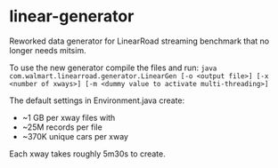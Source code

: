 # linear-generator
Reworked data generator for LinearRoad streaming benchmark that no longer needs mitsim.

To use the new generator compile the files and run: `java com.walmart.linearroad.generator.LinearGen [-o <output file>] [-x <number of xways>] [-m <dummy value to activate multi-threading>]`

The default settings in Environment.java create:
* ~1 GB per xway files with
* ~25M records per file
* ~370K unique cars per xway

Each xway takes roughly 5m30s to create.
